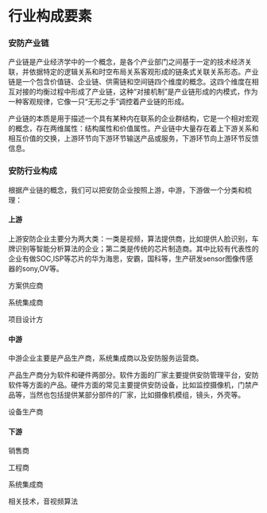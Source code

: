 # 行业构成要素

### 安防产业链

产业链是产业经济学中的一个概念，是各个产业部门之间基于一定的技术经济关联，并依据特定的逻辑关系和时空布局关系客观形成的链条式关联关系形态。产业链是一个包含价值链、企业链、供需链和空间链四个维度的概念。这四个维度在相互对接的均衡过程中形成了产业链，这种“对接机制”是产业链形成的内模式，作为一种客观规律，它像一只“无形之手”调控着产业链的形成。

产业链的本质是用于描述一个具有某种内在联系的企业群结构，它是一个相对宏观的概念，存在两维属性：结构属性和价值属性。产业链中大量存在着上下游关系和相互价值的交换，上游环节向下游环节输送产品或服务，下游环节向上游环节反馈信息。

### 安防行业构成

根据产业链的概念，我们可以把安防企业按照上游，中游，下游做一个分类和梳理：

#### 上游

上游安防企业主要分为两大类：一类是视频，算法提供商，比如提供人脸识别，车牌识别等智能分析算法的企业；第二类是传统的芯片制造商。其中比较有代表性的企业有做SOC,ISP等芯片的华为海思，安霸，国科等，生产研发sensor图像传感器的sony,OV等。

方案供应商

系统集成商

项目设计方

#### 中游

中游企业主要是产品生产商，系统集成商以及安防服务运营商。

产品生产商分为软件和硬件两部分。软件方面的厂家主要提供安防管理平台，安防软件等方面的产品。硬件方面的常见主要提供安防设备，比如监控摄像机，门禁产品等，当然也包括提供某部分部件的厂家，比如摄像机模组，镜头，外壳等。

设备生产商

#### 下游

销售商

工程商

系统集成商

相关技术，音视频算法

